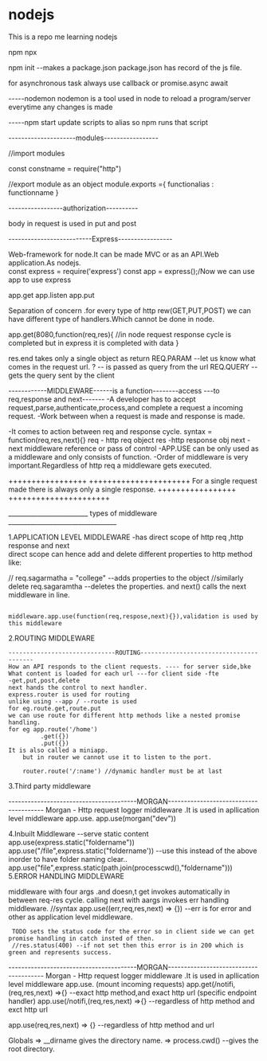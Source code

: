 
# nodejs
This is a repo me learning nodejs 

npm 
npx 


npm init --makes a package.json
package.json has record of the js file.

for asynchronous task always use callback or promise.async await


-----nodemon
nodemon is a tool used in node to reload a program/server everytime any changes is made

-----npm start
update scripts to alias so npm runs that script

---------------------modules-----------------

//import modules

const constname = require("http") 

//export module as an object
module.exports ={
            functionalias : functionname
                }
                
                
-----------------authorization----------


body in request is used in put and post


--------------------------Express-----------------

Web-framework for node.It can be made MVC or as an API.Web application.As nodejs.  
const express = require('express')
const app = express();/Now we can use app to use express

app.get
app.listen
app.put

Separation of concern .for every type of http rew(GET,PUT,POST) we can have different type of handlers.Which cannot be done in node.

app.get(8080,function(req,res){ //in node request response cycle is completed but in express it is completed with data
    }
    
res.end takes only a single object as return
REQ.PARAM --let us know what comes in the request url.
? --  is passed as query from the url
REQ.QUERY --gets the query sent by the client





------------MIDDLEWARE------is a function--------access ---to req,response and next-------
-A developer has to accept request,parse,authenticate,process,and complete a request a incoming request.
-Work between when a request is made and response is made.

-It comes to action between req and response cycle.
syntax = function(req,res,next){}
          req - http req object 
          res -http response obj
          next -next middleware reference or pass of control
-APP.USE can be only used as a middleware and only consists of function.
-Order of middleware is very important.Regardless of http req a middleware gets executed.

+++++++++++++++++                         ++++++++++++++++++++++
For a single request made there is always only a single response. 
+++++++++++++++++                         ++++++++++++++++++++++

_________________________	types of middleware 	__________________________________



1.APPLICATION LEVEL MIDDLEWARE 
 -has direct scope of http req ,http response and next 	
  direct scope can hence add and delete different properties to http method like:
  
  // req.sagarmatha =    "college"   	--adds properties to the object
  //similarly delete req.sagaramtha  	--deletes the properties.
   and next() calls the next middleware in line.
   
  																			   middleware.app.use(function(req,respose,next){}),validation is used by this middleware
  																			   
  																			   

2.ROUTING MIDDLEWARE

	
	------------------------------ROUTING----------------------------------------
	How an API responds to the client requests. ---- for server side,bke
	What content is loaded for each url ---for client side -fte
	-get,put,post,delete
	next hands the control to next handler.
	express.router is used for routing
	unlike using --app / --route is used 
	for eg.route.get,route.put
	we can use route for different http methods like a nested promise handling.
	for eg app.route('/home')
	         .get({})
	         .put({})
	It is also called a miniapp.
        but in router we cannot use it to listen to the port.
        
        router.route('/:name') //dynamic handler must be at last 


3.Third party middleware

  ----------------------------------------MORGAN---------------------------------------
  Morgan - Http request logger middleware .It is used in apllication level middleware app.use.
  app.use(morgan("dev"))
  
4.Inbuilt Middleware
--serve static content
	app.use(express.static("foldername"))
	app.use("/file",express.static("foldername'))
	--use this instead of the above inorder to have folder naming clear..
	app.use("file",express.static(path.join(processcwd(),"foldername")))
5.ERROR HANDLING MIDDLEWARE

   middleware with four args .and doesn,t get invokes automatically  in between req-res cycle.
   calling next with aargs invokes err handling middleware.
   //syntax
     app.use((err,req,res,next) => {}) --err is for error and other as application level middleware. 
     
     TODO sets the status code for the error so in client side we can get promise handling in catch insted of then.
     //res.status(400) --if not set then this error is in 200 which is green and represents success.



 

----------------------------------------MORGAN---------------------------------------
Morgan - Http request logger middleware .It is used in apllication level middleware app.use.
(mount incoming requests)
app.get(/notifi,(req,res,next) =>{} --exact http method,and exact http url
(specific endpoint handler)
app.use(/notifi,(req,res,next) =>{} --regardless of http method and exct http url

app.use(req,res,next) => {} --regardless of http method and url


Globals
=> __dirname gives the directory name.
=> process.cwd() --gives the root directory.


